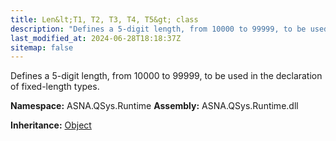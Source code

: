 ```yaml
---
title: Len&lt;T1, T2, T3, T4, T5&gt; class
description: "Defines a 5-digit length, from 10000 to 99999, to be used in the declaration of fixed-length types. "
last_modified_at: 2024-06-28T18:18:37Z
sitemap: false
---
```


Defines a 5-digit length, from 10000 to 99999, to be used in the declaration of fixed-length types.

**Namespace:** ASNA.QSys.Runtime
**Assembly:** ASNA.QSys.Runtime.dll

**Inheritance:** [Object](https://docs.microsoft.com/en-us/dotnet/api/system.object)
<br>
<br>
